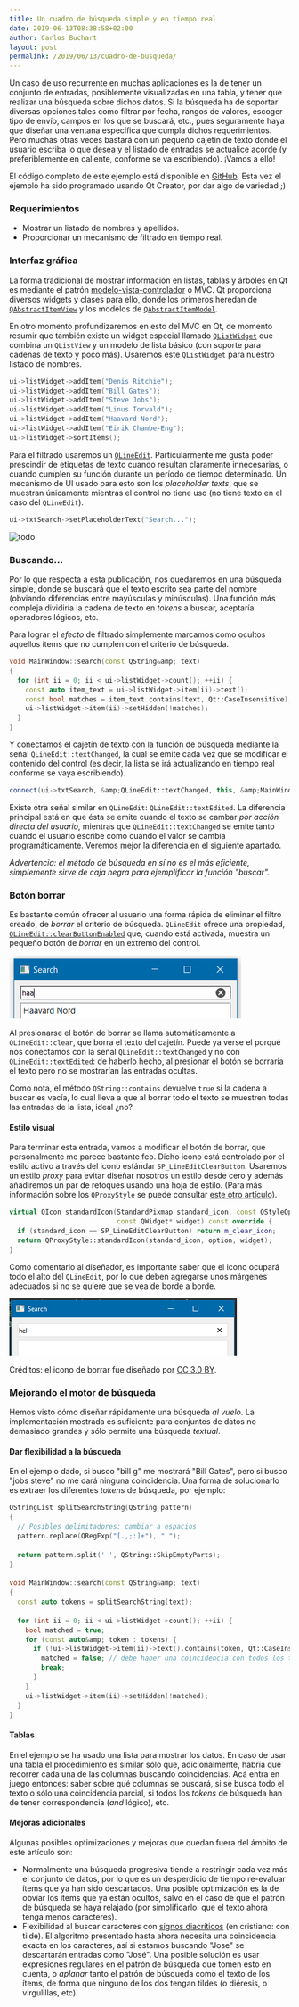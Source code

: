 ```yaml
---
title: Un cuadro de búsqueda simple y en tiempo real
date: 2019-06-13T08:38:58+02:00
author: Carlos Buchart
layout: post
permalink: /2019/06/13/cuadro-de-busqueda/
---
```

Un caso de uso recurrente en muchas aplicaciones es la de tener un conjunto de entradas, posiblemente visualizadas en una tabla, y tener que realizar una búsqueda sobre dichos datos. Si la búsqueda ha de soportar diversas opciones tales como filtrar por fecha, rangos de valores, escoger tipo de envío, campos en los que se buscará, etc., pues seguramente haya que diseñar una ventana específica que cumpla dichos requerimientos. Pero muchas otras veces bastará con un pequeño cajetín de texto donde el usuario escriba lo que desea y el listado de entradas se actualice acorde (y preferiblemente en caliente, conforme se va escribiendo). ¡Vamos a ello!

El código completo de este ejemplo está disponible en [GitHub](https://github.com/cbuchart/HeaderFiles.com/tree/master/Basic_search_box). Esta vez el ejemplo ha sido programado usando Qt Creator, por dar algo de variedad ;)

### Requerimientos
- Mostrar un listado de nombres y apellidos.
- Proporcionar un mecanismo de filtrado en tiempo real.

### Interfaz gráfica
La forma tradicional de mostrar información en listas, tablas y árboles en Qt es mediante el patrón [modelo-vista-controlador](https://doc.qt.io/qt-5/model-view-programming.html) o MVC. Qt proporciona diversos widgets y clases para ello, donde los primeros heredan de [`QAbstractItemView`](https://doc.qt.io/qt-5/qabstractitemview.html) y los modelos de [`QAbstractItemModel`](https://doc.qt.io/qt-5/qabstractitemmodel.html).

En otro momento profundizaremos en esto del MVC en Qt, de momento resumir que también existe un widget especial llamado [`QListWidget`](https://doc.qt.io/qt-5/qlistwidget.html) que combina un `QListView` y un modelo de lista básico (con soporte para cadenas de texto y poco más). Usaremos este `QListWidget` para nuestro listado de nombres.

```cpp
ui->listWidget->addItem("Denis Ritchie");
ui->listWidget->addItem("Bill Gates");
ui->listWidget->addItem("Steve Jobs");
ui->listWidget->addItem("Linus Torvald");
ui->listWidget->addItem("Haavard Nord");
ui->listWidget->addItem("Eirik Chambe-Eng");
ui->listWidget->sortItems();
```

Para el filtrado usaremos un [`QLineEdit`](https://doc.qt.io/qt-5/qlineedit.html). Particularmente me gusta poder prescindir de etiquetas de texto cuando resultan claramente innecesarias, o cuando cumplen su función durante un período de tiempo determinado. Un mecanismo de UI usado para esto son los _placeholder texts_, que se muestran únicamente mientras el control no tiene uso (no tiene texto en el caso del `QLineEdit`).

```cpp
ui->txtSearch->setPlaceholderText("Search...");
```

![todo](/assets/images/search_ui.png)

### Buscando...
Por lo que respecta a esta publicación, nos quedaremos en una búsqueda simple, donde se buscará que el texto escrito sea parte del nombre (obviando diferencias entre mayúsculas y minúsculas). Una función más compleja dividiría la cadena de texto en _tokens_ a buscar, aceptaría operadores lógicos, etc.

Para lograr el _efecto_ de filtrado simplemente marcamos como ocultos aquellos ítems que no cumplen con el criterio de búsqueda.

```cpp
void MainWindow::search(const QString&amp; text)
{
  for (int ii = 0; ii < ui->listWidget->count(); ++ii) {
    const auto item_text = ui->listWidget->item(ii)->text();
    const bool matches = item_text.contains(text, Qt::CaseInsensitive);
    ui->listWidget->item(ii)->setHidden(!matches);
  }
}
```

Y conectamos el cajetín de texto con la función de búsqueda mediante la señal `QLineEdit::textChanged`, la cual se emite cada vez que se modificar el contenido del control (es decir, la lista se irá actualizando en tiempo real conforme se vaya escribiendo).

```cpp
connect(ui->txtSearch, &amp;QLineEdit::textChanged, this, &amp;MainWindow::search);
```

Existe otra señal similar en `QLineEdit`: `QLineEdit::textEdited`. La diferencia principal está en que ésta se emite cuando el texto se cambar _por acción directa del usuario_, mientras que `QLineEdit::textChanged` se emite tanto cuando el usuario escribe como cuando el valor se cambia programáticamente. Veremos mejor la diferencia en el siguiente apartado.

_Advertencia: el método de búsqueda en sí no es el más eficiente, simplemente sirve de caja negra para ejemplificar la función "buscar"._

### Botón borrar
Es bastante común ofrecer al usuario una forma rápida de eliminar el filtro creado, de _borrar_ el criterio de búsqueda. `QLineEdit` ofrece una propiedad, [`QLineEdit::clearButtonEnabled`](https://doc.qt.io/qt-5/qlineedit.html#clearButtonEnabled-prop) que, cuando está activada, muestra un pequeño botón de _borrar_ en un extremo del control.

![todo](/assets/images/qlineedit_clear_button.png)

Al presionarse el botón de borrar se llama automáticamente a `QLineEdit::clear`, que borra el texto del cajetín. Puede ya verse el porqué nos conectamos con la señal `QLineEdit::textChanged` y no con `QLineEdit::textEdited`: de haberlo hecho, al presionar el botón se borraría el texto pero no se mostrarían las entradas ocultas.

Como nota, el método `QString::contains` devuelve `true` si la cadena a buscar es vacía, lo cual lleva a que al borrar todo el texto se muestren todas las entradas de la lista, ideal ¿no?

#### Estilo visual
Para terminar esta entrada, vamos a modificar el botón de borrar, que personalmente me parece bastante feo. Dicho icono está controlado por el estilo activo a través del icono estándar `SP_LineEditClearButton`. Usaremos un estilo _proxy_ para evitar diseñar nosotros un estilo desde cero y además añadiremos un par de retoques usando una hoja de estilo. (Para más información sobre los `QProxyStyle` se puede consultar [este otro artículo](introduccion-a-los-qproxystyle/)).

```cpp
virtual QIcon standardIcon(StandardPixmap standard_icon, const QStyleOption* option,
                           const QWidget* widget) const override {
  if (standard_icon == SP_LineEditClearButton) return m_clear_icon;
  return QProxyStyle::standardIcon(standard_icon, option, widget);
}
```

Como comentario al diseñador, es importante saber que el icono ocupará todo el alto del `QLineEdit`, por lo que deben agregarse unos márgenes adecuados si no se quiere que se vea de borde a borde.

![todo](/assets/images/qlineedit_clear_button_custom.png)

Créditos: el icono de borrar fue diseñado por [CC 3.0 BY](http://creativecommons.org/licenses/by/3.0/).

### Mejorando el motor de búsqueda
Hemos visto cómo diseñar rápidamente una búsqueda _al vuelo_. La implementación mostrada es suficiente para conjuntos de datos no demasiado grandes y sólo permite una búsqueda _textual_.

#### Dar flexibilidad a la búsqueda
En el ejemplo dado, si busco "bill g" me mostrará "Bill Gates", pero si busco "jobs steve" no me dará ninguna coincidencia. Una forma de solucionarlo es extraer los diferentes _tokens_ de búsqueda, por ejemplo:

```cpp
QStringList splitSearchString(QString pattern)
{
  // Posibles delimitadores: cambiar a espacios
  pattern.replace(QRegExp("[.,;:]+"), " ");

  return pattern.split(' ', QString::SkipEmptyParts); 
}

void MainWindow::search(const QString&amp; text)
{
  const auto tokens = splitSearchString(text);
  
  for (int ii = 0; ii < ui->listWidget->count(); ++ii) {
    bool matched = true;
    for (const auto&amp; token : tokens) {
      if (!ui->listWidget->item(ii)->text().contains(token, Qt::CaseInsensitive)) {
        matched = false; // debe haber una coincidencia con todos los tokens
        break;
      }
    }
    ui->listWidget->item(ii)->setHidden(!matched);
  }
}
```

#### Tablas
En el ejemplo se ha usado una lista para mostrar los datos. En caso de usar una tabla el procedimiento es similar sólo que, adicionalmente, habría que recorrer cada una de las columnas buscando coincidencias. Acá entra en juego entonces: saber sobre qué columnas se buscará, si se busca todo el texto o sólo una coincidencia parcial, si todos los _tokens_ de búsqueda han de tener correspondencia (*and* lógico), etc.

#### Mejoras adicionales
Algunas posibles optimizaciones y mejoras que quedan fuera del ámbito de este artículo son:

- Normalmente una búsqueda progresiva tiende a restringir cada vez más el conjunto de datos, por lo que es un desperdicio de tiempo re-evaluar ítems que ya han sido descartados. Una posible optimización es la de obviar los ítems que ya están ocultos, salvo en el caso de que el patrón de búsqueda se haya relajado (por simplificarlo: que el texto ahora tenga menos caracteres).
- Flexibilidad al buscar caracteres con [signos diacríticos](https://es.wikipedia.org/wiki/Signo_diacr%C3%ADtico) (en cristiano: con tilde). El algoritmo presentado hasta ahora necesita una coincidencia exacta en los caracteres, así si estamos buscando "Jose" se descartarán entradas como "José". Una posible solución es usar expresiones regulares en el patrón de búsqueda que tomen esto en cuenta, o _aplanar_ tanto el patrón de búsqueda como el texto de los ítems, de forma que ninguno de los dos tengan tildes (o diéresis, o virgulillas, etc).